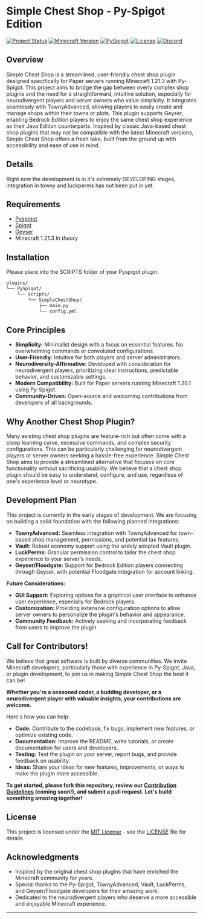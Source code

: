 # Simple Chest Shop - Py-Spigot Edition

[![Project Status](https://img.shields.io/badge/Project%20Status-In%20Development-yellow.svg)](https://shields.io/)
[![Minecraft Version](https://img.shields.io/badge/Minecraft-1.21.3-brightgreen.svg)](https://www.minecraft.net/)
[![PySpigot](https://img.shields.io/badge/PySpigot-Supported-blue.svg)](https://www.spigotmc.org/wiki/pyspigot-installation/)
[![License](https://img.shields.io/badge/License-MIT-green.svg)](https://opensource.org/licenses/MIT)
[![Discord](https://img.shields.io/discord/1024442483750490222?logo=discord&style=for-the-badge&color=5865F2)](https://discord.gg/5t2kYxt7An)

## Overview

Simple Chest Shop is a streamlined, user-friendly chest shop plugin designed specifically for Paper servers running Minecraft 1.21.3 with Py-Spigot. This project aims to bridge the gap between overly complex shop plugins and the need for a straightforward, intuitive solution, especially for neurodivergent players and server owners who value simplicity. It integrates seamlessly with TownyAdvanced, allowing players to easily create and manage shops within their towns or plots. This plugin supports Geyser, enabling Bedrock Edition players to enjoy the same chest shop experience as their Java Edition counterparts. Inspired by classic Java-based chest shop plugins that may not be compatible with the latest Minecraft versions, Simple Chest Shop offers a fresh take, built from the ground up with accessibility and ease of use in mind.

## Details

Right now the development is in it's extremely DEVELOPING stages, integration in towny and luckperms has not been put in yet.

## Requirements

- [Pyspigot](https://github.com/magicmq/pyspigot)
- [Spigot](https://www.spigotmc.org/)
- [Geyser](https://geysermc.org/)
- Minecraft 1.21.3 *In theory*

## Installation 

Please place into the SCRIPTS folder of your Pyspigot plugin.

```bash
plugins/
└── PySpigot/
    └── scripts/
        └── SimpleChestShop/
            ├── main.py
            └── config.yml
```


## Core Principles

*   **Simplicity:**  Minimalist design with a focus on essential features. No overwhelming commands or convoluted configurations.
*   **User-Friendly:** Intuitive for both players and server administrators.
*   **Neurodiversity-Affirmative:** Developed with consideration for neurodivergent players, prioritizing clear instructions, predictable behavior, and customizable settings.
*   **Modern Compatibility:** Built for Paper servers running Minecraft 1.20.1 using Py-Spigot.
*   **Community-Driven:** Open-source and welcoming contributions from developers of all backgrounds.

## Why Another Chest Shop Plugin?

Many existing chest shop plugins are feature-rich but often come with a steep learning curve, excessive commands, and complex security configurations. This can be particularly challenging for neurodivergent players or server owners seeking a hassle-free experience. Simple Chest Shop aims to provide a streamlined alternative that focuses on core functionality without sacrificing usability. We believe that a chest shop plugin should be easy to understand, configure, and use, regardless of one's experience level or neurotype.

## Development Plan

This project is currently in the early stages of development. We are focusing on building a solid foundation with the following planned integrations:

*   **TownyAdvanced:** Seamless integration with TownyAdvanced for town-based shop management, permissions, and potential tax features.
*   **Vault:** Robust economy support using the widely adopted Vault plugin.
*   **LuckPerms:** Granular permission control to tailor the chest shop experience to your server's needs.
*   **Geyser/Floodgate:** Support for Bedrock Edition players connecting through Geyser, with potential Floodgate integration for account linking.

**Future Considerations:**

*   **GUI Support:** Exploring options for a graphical user interface to enhance user experience, especially for Bedrock players.
*   **Customization:** Providing extensive configuration options to allow server owners to personalize the plugin's behavior and appearance.
*   **Community Feedback:** Actively seeking and incorporating feedback from users to improve the plugin.

## Call for Contributors!

We believe that great software is built by diverse communities. We invite Minecraft developers, particularly those with experience in Py-Spigot, Java, or plugin development, to join us in making Simple Chest Shop the best it can be!

**Whether you're a seasoned coder, a budding developer, or a neurodivergent player with valuable insights, your contributions are welcome.**

Here's how you can help:

*   **Code:** Contribute to the codebase, fix bugs, implement new features, or optimize existing code.
*   **Documentation:** Improve the README, write tutorials, or create documentation for users and developers.
*   **Testing:** Test the plugin on your server, report bugs, and provide feedback on usability.
*   **Ideas:** Share your ideas for new features, improvements, or ways to make the plugin more accessible.

**To get started, please fork this repository, review our [Contribution Guidelines](CONTRIBUTING.md) (coming soon!), and submit a pull request. Let's build something amazing together!**

## License

This project is licensed under the [MIT License](LICENSE) - see the [LICENSE](LICENSE) file for details.

## Acknowledgments

*   Inspired by the original chest shop plugins that have enriched the Minecraft community for years.
*   Special thanks to the Py-Spigot, TownyAdvanced, Vault, LuckPerms, and Geyser/Floodgate developers for their amazing work.
*   Dedicated to the neurodivergent players who deserve a more accessible and enjoyable Minecraft experience.

---
